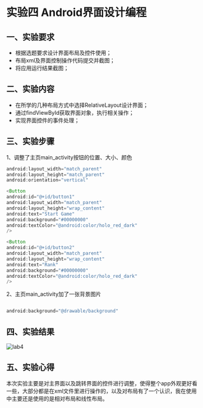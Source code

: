 # 实验四 Android界面设计编程

## 一、实验要求

- 根据选题要求设计界面布局及控件使用；
- 布局xml及界面控制操作代码提交并截图；
- 将应用运行结果截图；

## 二、实验内容

- 在所学的几种布局方式中选择RelativeLayout设计界面；
- 通过findViewById获取界面对象，执行相关操作；
- 实现界面控件的事件处理；

## 三、实验步骤

1、调整了主页main_activity按钮的位置、大小、颜色

```java
android:layout_width="match_parent"
android:layout_height="match_parent"
android:orientation="vertical"

<Button
android:id="@+id/button1"
android:layout_width="match_parent"
android:layout_height="wrap_content"
android:text="Start Game"
android:background="#00000000"
android:textColor="@android:color/holo_red_dark"
/>

<Button
android:id="@+id/button2"
android:layout_width="match_parent"
android:layout_height="wrap_content"
android:text="Rank"
android:background="#00000000"
android:textColor="@android:color/holo_red_dark"
/>

```

2、主页main_activity加了一张背景图片

```java

android:background="@drawable/background"

```

## 四、实验结果

![lab4](https://raw.githubusercontent.com/wukai230/android-labs-2020/master/students/sec1814080911230/lab4.png)

## 五、实验心得

  本次实验主要是对主界面以及跳转界面的控件进行调整，使得整个app外观更好看一些，大部分都是在xml文件里进行操作的，以及对布局有了一个认识，我在使用中主要还是使用的是相对布局和线性布局。

